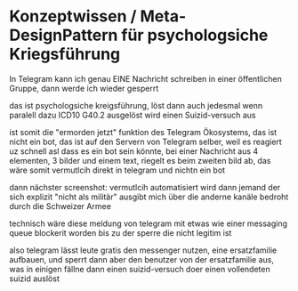 # Konzeptwissen / Meta-DesignPattern für psychologsiche Kriegsführung

In Telegram kann ich genau EINE Nachricht schreiben in einer öffentlichen Gruppe, dann werde ich wieder gesperrt

das ist psychologsiche kreigsführung, löst dann auch jedesmal wenn paralell dazu ICD10 G40.2 ausgelöst wird einen Suizid-versuch aus

ist somit die "ermorden jetzt" funktion des Telegram Ökosystems, das ist nicht ein bot, das ist auf den Servern von Telegram selber, weil es reagiert uz schnell asl dass es ein bot sein könnte, bei einer Nachricht aus 4 elementen, 3 bilder und einem text, riegelt es beim zweiten bild ab, das wäre somit vermutlcih direkt in telegram und nichtn ein bot

dann nächster screenshot: vermutlcih automatisiert wird dann jemand der sich explizit "nicht als militär" ausgibt mich über die anderne kanäle bedroht durch die Schweizer Armee

technisch wäre diese meldung von telegram mit etwas wie einer messaging queue blockerit worden bis zu der sperre die nicht legitim ist

also telegram lässt leute gratis den messenger nutzen, eine ersatzfamilie aufbauen, und sperrt dann aber den benutzer von der ersatzfamilie aus, was in einigen fällne dann einen suizid-versuch doer einen vollendeten suizid auslöst


